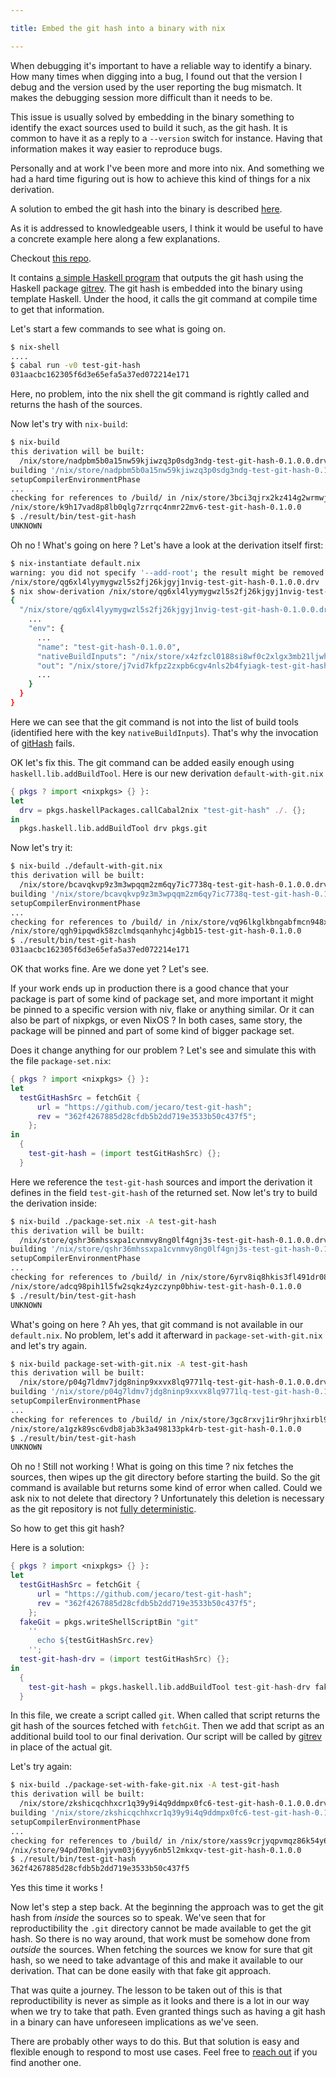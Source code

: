 ```yaml
---

title: Embed the git hash into a binary with nix

---
```


When debugging it's important to have a reliable way to identify a binary. How
many times when digging into a bug, I found out that the version I debug and
the version used by the user reporting the bug mismatch. It makes the
debugging session more difficult than it needs to be.

This issue is usually solved by embedding in the binary something to identify
the exact sources used to build it such, as the git hash. It is common to have
it as a reply to a `--version` switch for instance. Having that information
makes it way easier to reproduce bugs.

Personally and at work I've been more and more into nix. And something we had a
hard time figuring out is how to achieve this kind of things for a nix
derivation.

A solution to embed the git hash into the binary is described
[here](https://discourse.nixos.org/t/accessing-git-directory-in-flake-with-local-source/17370/4).

As it is addressed to knowledgeable users, I think it would be useful to have a
concrete example here along a few explanations.

Checkout [this repo](https://github.com/jecaro/test-git-hash).

It contains [a simple Haskell
program](https://github.com/jecaro/test-git-hash/blob/master/Main.hs) that
outputs the git hash using the Haskell package [gitrev][gitrev]. The git hash
is embedded into the binary using template Haskell. Under the hood, it calls
the git command at compile time to get that information.

Let's start a few commands to see what is going on.

``` bash
$ nix-shell
....
$ cabal run -v0 test-git-hash
031aacbc162305f6d3e65efa5a37ed072214e171
```

Here, no problem, into the nix shell the git command is rightly called and
returns the hash of the sources.

Now let's try with `nix-build`:

``` bash
$ nix-build
this derivation will be built:
  /nix/store/nadpbm5b0a15nw59kjiwzq3p0sdg3ndg-test-git-hash-0.1.0.0.drv
building '/nix/store/nadpbm5b0a15nw59kjiwzq3p0sdg3ndg-test-git-hash-0.1.0.0.drv'...
setupCompilerEnvironmentPhase
...
checking for references to /build/ in /nix/store/3bci3qjrx2kz414g2wrmwjylx5aqiqik-test-git-hash-0.1.0.0-doc...
/nix/store/k9h17vad8p8lb0qlg7zrrqc4nmr22mv6-test-git-hash-0.1.0.0
$ ./result/bin/test-git-hash
UNKNOWN
```

Oh no ! What's going on here ? Let's have a look at the derivation itself first:

``` bash
$ nix-instantiate default.nix
warning: you did not specify '--add-root'; the result might be removed by the garbage collector
/nix/store/qg6xl4lyymygwzl5s2fj26kjgyj1nvig-test-git-hash-0.1.0.0.drv
$ nix show-derivation /nix/store/qg6xl4lyymygwzl5s2fj26kjgyj1nvig-test-git-hash-0.1.0.0.drv
{
  "/nix/store/qg6xl4lyymygwzl5s2fj26kjgyj1nvig-test-git-hash-0.1.0.0.drv": {
    ...
    "env": {
      ...
      "name": "test-git-hash-0.1.0.0",
      "nativeBuildInputs": "/nix/store/x4zfzcl0188si8wf0c2xlgx3mb21ljwh-ghc-8.10.7 /nix/store/4ng3fj1n7hv98f9r99zwdvkf8w02v64m-remove-references-to",
      "out": "/nix/store/j7vid7kfpz2zxpb6cgv4nls2b4fyiagk-test-git-hash-0.1.0.0",
      ...
    }
  }
}
```

Here we can see that the git command is not into the list of build tools
(identified here with the key `nativeBuildInputs`). That's why the invocation
of
[gitHash](https://hackage.haskell.org/package/gitrev-1.3.1/docs/Development-GitRev.html#v:gitHash)
fails.

OK let's fix this. The git command can be added easily enough using
`haskell.lib.addBuildTool`. Here is our new derivation `default-with-git.nix`

``` nix
{ pkgs ? import <nixpkgs> {} }:
let
  drv = pkgs.haskellPackages.callCabal2nix "test-git-hash" ./. {};
in
  pkgs.haskell.lib.addBuildTool drv pkgs.git
```

Now let's try it:

``` bash
$ nix-build ./default-with-git.nix
this derivation will be built:
  /nix/store/bcavqkvp9z3m3wpqqm2zm6qy7ic7738q-test-git-hash-0.1.0.0.drv
building '/nix/store/bcavqkvp9z3m3wpqqm2zm6qy7ic7738q-test-git-hash-0.1.0.0.drv'...
setupCompilerEnvironmentPhase
...
checking for references to /build/ in /nix/store/vq96lkglkbngabfmcn948xjvd9v8lb65-test-git-hash-0.1.0.0-doc...
/nix/store/qgh9ipqwdk58zclmdsqanhyhcj4gbb15-test-git-hash-0.1.0.0
$ ./result/bin/test-git-hash
031aacbc162305f6d3e65efa5a37ed072214e171
```

OK that works fine. Are we done yet ? Let's see.

If your work ends up in production there is a good chance that your package is
part of some kind of package set, and more important it might be pinned to a
specific version with niv, flake or anything similar. Or it can also be part of
nixpkgs, or even NixOS ? In both cases, same story, the package will be pinned
and part of some kind of bigger package set.

Does it change anything for our problem ? Let's see and simulate this with the
file `package-set.nix`:

``` nix
{ pkgs ? import <nixpkgs> {} }:
let
  testGitHashSrc = fetchGit {
      url = "https://github.com/jecaro/test-git-hash";
      rev = "362f4267885d28cfdb5b2dd719e3533b50c437f5";
    };
in
  {
    test-git-hash = (import testGitHashSrc) {};
  }
```

Here we reference the `test-git-hash` sources and import the derivation it
defines in the field `test-git-hash` of the returned set. Now let's try to
build the derivation inside:

``` bash
$ nix-build ./package-set.nix -A test-git-hash
this derivation will be built:
  /nix/store/qshr36mhssxpa1cvnmvy8ng0lf4gnj3s-test-git-hash-0.1.0.0.drv
building '/nix/store/qshr36mhssxpa1cvnmvy8ng0lf4gnj3s-test-git-hash-0.1.0.0.drv'...
setupCompilerEnvironmentPhase
...
checking for references to /build/ in /nix/store/6yrv8iq8hkis3fl491dr0851rlkl1w4y-test-git-hash-0.1.0.0-doc...
/nix/store/adcq98pih1l5fw2sqkz4yzczynp0bhiw-test-git-hash-0.1.0.0
$ ./result/bin/test-git-hash
UNKNOWN
```

What's going on here ? Ah yes, that git command is not available in our
`default.nix`. No problem, let's add it afterward in `package-set-with-git.nix`
and let's try again.

``` bash
$ nix-build package-set-with-git.nix -A test-git-hash
this derivation will be built:
  /nix/store/p04g7ldmv7jdg8ninp9xxvx8lq9771lq-test-git-hash-0.1.0.0.drv
building '/nix/store/p04g7ldmv7jdg8ninp9xxvx8lq9771lq-test-git-hash-0.1.0.0.drv'...
setupCompilerEnvironmentPhase
...
checking for references to /build/ in /nix/store/3gc8rxvj1ir9hrjhxirbl9x62hxxj6aq-test-git-hash-0.1.0.0-doc...
/nix/store/a1gzk89sc6vdb8jab3k3a498133pk4rb-test-git-hash-0.1.0.0
$ ./result/bin/test-git-hash
UNKNOWN
```

Oh no ! Still not working ! What is going on this time ? nix fetches the
sources, then wipes up the git directory before starting the build. So the git
command is available but returns some kind of error when called. Could we ask
nix to not delete that directory ? Unfortunately this deletion is necessary as
the git repository is not [fully
deterministic](https://github.com/NixOS/nixpkgs/issues/8567).

So how to get this git hash?

Here is a solution:

``` nix
{ pkgs ? import <nixpkgs> {} }:
let
  testGitHashSrc = fetchGit {
      url = "https://github.com/jecaro/test-git-hash";
      rev = "362f4267885d28cfdb5b2dd719e3533b50c437f5";
    };
  fakeGit = pkgs.writeShellScriptBin "git"
    ''
      echo ${testGitHashSrc.rev}
    '';
  test-git-hash-drv = (import testGitHashSrc) {};
in
  {
    test-git-hash = pkgs.haskell.lib.addBuildTool test-git-hash-drv fakeGit;
  }
```

In this file, we create a script called `git`. When called that script returns
the git hash of the sources fetched with `fetchGit`. Then we add that script as
an additional build tool to our final derivation. Our script will be called by
[gitrev][gitrev] in place of the actual git.

Let's try again:

``` bash
$ nix-build ./package-set-with-fake-git.nix -A test-git-hash
this derivation will be built:
  /nix/store/zkshicqchhxcr1q39y9i4q9ddmpx0fc6-test-git-hash-0.1.0.0.drv
building '/nix/store/zkshicqchhxcr1q39y9i4q9ddmpx0fc6-test-git-hash-0.1.0.0.drv'...
setupCompilerEnvironmentPhase
...
checking for references to /build/ in /nix/store/xass9crjyqpvmqz86k54y69raqsby1bk-test-git-hash-0.1.0.0-doc...
/nix/store/94pd70ml8njyvm03j6yyy6nb5l2mkxqv-test-git-hash-0.1.0.0
$ ./result/bin/test-git-hash
362f4267885d28cfdb5b2dd719e3533b50c437f5
```

Yes this time it works !

Now let's step a step back. At the beginning the approach was to get the git
hash from *inside* the sources so to speak. We've seen that for
reproductibility the `.git` directory cannot be made available to get the git
hash. So there is no way around, that work must be somehow done from *outside*
the sources. When fetching the sources we know for sure that git hash, so we
need to take advantage of this and make it available to our derivation. That
can be done easily with that fake git approach.

That was quite a journey. The lesson to be taken out of this is that
reproductibility is never as simple as it looks and there is a lot in our way
when we try to take that path. Even granted things such as having a git hash in
a binary can have unforeseen implications as we've seen.

There are probably other ways to do this. But that solution is easy and
flexible enough to respond to most use cases. Feel free to [reach
out](/pages/contact.html) if you find another one.

[gitrev]: https://hackage.haskell.org/package/gitrev
